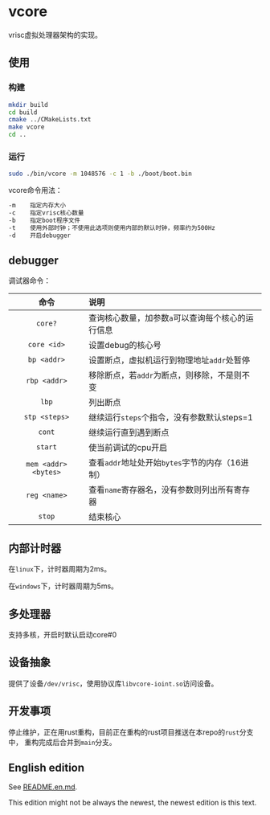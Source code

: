 # vcore

vrisc虚拟处理器架构的实现。

## 使用

### 构建

```bash
mkdir build
cd build
cmake ../CMakeLists.txt
make vcore
cd ..
```

### 运行

```bash
sudo ./bin/vcore -m 1048576 -c 1 -b ./boot/boot.bin
```

vcore命令用法：

```bash
-m    指定内存大小
-c    指定vrisc核心数量
-b    指定boot程序文件
-t    使用外部时钟；不使用此选项则使用内部的默认时钟，频率约为500Hz
-d    开启debugger
```

## debugger

调试器命令：

命令|说明
:-:|:-
`core?`                 |查询核心数量，加参数`a`可以查询每个核心的运行信息
`core <id>`             |设置debug的核心号
`bp <addr>`             |设置断点，虚拟机运行到物理地址`addr`处暂停
`rbp <addr>`            |移除断点，若`addr`为断点，则移除，不是则不变
`lbp`                   |列出断点
`stp <steps>`           |继续运行`steps`个指令，没有参数默认steps=1
`cont`                  |继续运行直到遇到断点
`start`                 |使当前调试的cpu开启
`mem <addr> <bytes>`    |查看`addr`地址处开始`bytes`字节的内存（16进制）
`reg <name>`            |查看`name`寄存器名，没有参数则列出所有寄存器
`stop`                  |结束核心

## 内部计时器

在`linux`下，计时器周期为2ms。

在`windows`下，计时器周期为5ms。

## 多处理器

支持多核，开启时默认启动core#0

## 设备抽象

提供了设备`/dev/vrisc`，使用协议库`libvcore-ioint.so`访问设备。

## 开发事项

停止维护，正在用rust重构，目前正在重构的rust项目推送在本repo的`rust`分支中，
重构完成后合并到`main`分支。

## English edition

See [README.en.md](README.en.md).

This edition might not be always the newest, the newest
edition is this text.
